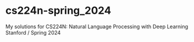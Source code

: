 # cs224n-spring_2024
My solutions for CS224N: Natural Language Processing with Deep Learning Stanford / Spring 2024
